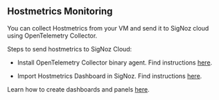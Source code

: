 ## Hostmetrics Monitoring
You can collect Hostmetrics from your VM and send it to SigNoz cloud using OpenTelemetry Collector.

Steps to send hostmetrics to SigNoz Cloud:

- Install OpenTelemetry Collector binary agent. Find instructions [here](https://signoz.io/docs/tutorial/opentelemetry-binary-usage-in-virtual-machine/#setup-otel-collector-as-agent).

- Import Hostmetrics Dashboard in SigNoz. Find instructions [here](https://signoz.io/docs/tutorial/opentelemetry-binary-usage-in-virtual-machine/#hostmetrics-dashboard).

Learn how to create dashboards and panels [here](https://signoz.io/docs/userguide/manage-dashboards-and-panels/).
